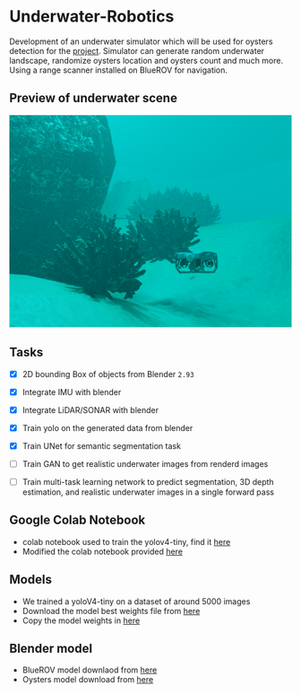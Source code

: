 # Underwater-Robotics
Development of an underwater simulator which will be used for oysters detection for the [project](https://isr.umd.edu/news/story/using-underwater-robots-to-detect-and-count-oysters). Simulator can generate random underwater landscape, randomize oysters location and oysters count and much more.
Using a range scanner installed on BlueROV for navigation.

## Preview of underwater scene
![image](https://github.com/mjoshi07/Underwater-Robotics/blob/main/data/render3.png)

## Tasks
- [x] 2D bounding Box of objects from Blender `2.93`
- [x] Integrate IMU with blender
- [x] Integrate LiDAR/SONAR with blender
- [x] Train yolo on the generated data from blender
- [x] Train UNet for semantic segmentation task 
- [ ] Train GAN to get realistic underwater images from renderd images
- [ ] Train  multi-task learning network to predict segmentation, 3D depth estimation, and realistic underwater images in a single forward pass


## Google Colab Notebook
* colab notebook used to train the yolov4-tiny, find it [here](https://colab.research.google.com/drive/1RePfSTb7c1tPAuh_D-ySLhrG78gxkF9D?usp=sharing)
* Modified the colab notebook provided [here](https://colab.research.google.com/drive/1_GdoqCJWXsChrOiY8sZMr_zbr_fH-0Fg)

## Models
* We trained a yoloV4-tiny on a dataset of around 5000 images
* Download the model best weights file from [here](https://drive.google.com/file/d/1ffx9uFeBLUgfymSTHV5pO_OoLnYB7EVT/view?usp=sharing) 
* Copy the model weights in [here](https://github.com/mjoshi07/Underwater-Robotics/tree/main/data/model)

## Blender model
* BlueROV model downlaod from [here](https://github.com/patrickelectric/bluerov_ros_playground)
* Oysters model download from [here](https://drive.google.com/drive/folders/1XY2yMnFDCiSR8H6S84OS8WX1tzu2OnCW?usp=sharing)  
